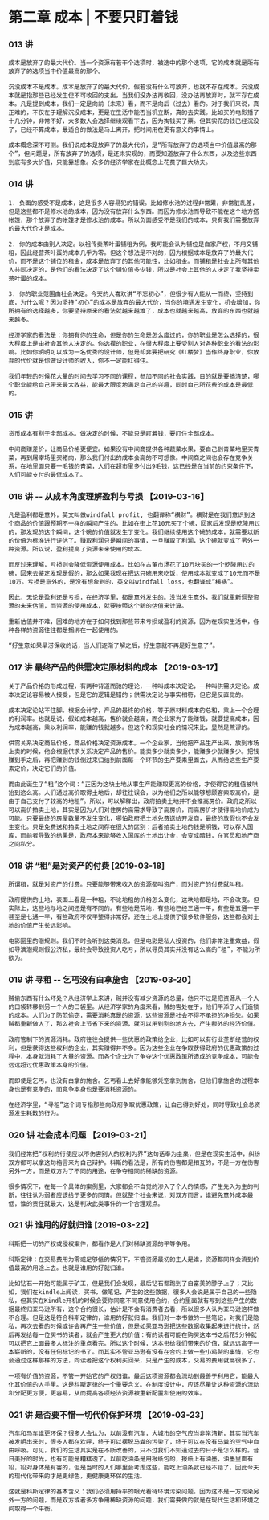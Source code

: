 # 第二章 成本 | 不要只盯着钱

### 013 讲

`成本是放弃了的最大代价。当一个资源有若干个选项时，被选中的那个选项，它的成本就是所有放弃了的选项当中价值最高的那个。`

`沉没成本不是成本。成本是放弃了的最大代价，假若没有什么可放弃，也就不存在成本。沉没成本就是指那些已经发生但不可收回的支出。当我们没办法再收回，没办法再放弃时，就不存在成本。凡是提到成本，我们一定是向前（未来）看，而不是向后（过去）看的。对于我们来说，真正难的，不仅在于理解沉没成本，更是在生活中能否当机立断，真的去实践。比如买的电影播了十几分钟，非常不好，大多数人会选择继续观看下去，因为掏钱买了票。但其实花的钱已经沉没了，已经不算成本，最适合的做法是马上离开，把时间用在更有意义的事情上。`

`成本概念深不可测。我们说成本是放弃了的最大代价，是“所有放弃了的选项当中价值最高的那个”，但问题是，所有放弃了的选项，是还未实现的，而要知道放弃了什么东西，以及这些东西到底有多大价值，只能靠想象。众多的经济学家在此概念上花费了巨大功夫。`

### 014 讲

`1. 负面的感受不是成本，这是很多人容易犯的错误。比如修水池的过程非常累，非常脏乱差，但是这些都不是修水池的成本，因为没有放弃什么东西。而因为修水池而导致不能在这个地方搭帐篷，那个放弃了的帐篷才是修水池的成本。所以负面感受不是我们的成本，只有我们需要放弃的最大代价才是成本。`

`2. 你的成本由别人决定。以祖传卖茶叶蛋铺租为例，我可能会认为铺位是自家产权，不用交铺租，因此经营茶叶蛋的成本几乎为零。但这个想法是不对的，因为根据成本是放弃了的最大代价，而不是这个铺位的租金，成本是放弃了的其他可能性，比如租金。而铺租是社会上所有其他人共同决定的，是他们的看法决定了这个铺位值多少钱，所以是社会上其他的人决定了我坚持卖茶叶蛋的成本。`

`3. 你的职业范围由社会决定。今天的人喜欢讲“不忘初心”，但很少有人能从一而终，坚持到底，为什么呢？因为坚持“初心”的成本是放弃的最大代价，当你的境遇发生变化，机会增加，你所拥有的选择越多，你要坚持原来的看法就越来越难了，成本也就越来越高，放弃的东西也就越来越多。`

`经济学家的看法是：你拥有你的生命，但是你的生命是怎么度过的，你的职业是怎么选择的，很大程度上是由社会其他人决定的。你选择的职业，在很大程度上要受别人对各种职业的看法的影响。比如你明明可以成为一名优秀的设计师，但是却非要把研究《红楼梦》当作终身职业，你放弃的代价就是你做设计师的收入，你不一定能扛得住。`

`我们年轻的时候花大量的时间去学习不同的课程，参加不同的社会实践，目的就是要搞清楚，哪个职业能给自己带来最大收益，能最大限度地满足自己的兴趣，同时自己所花费的成本是最低的。`

### 015 讲

`货币成本有别于全部成本。做决定的时候，不能只是盯着钱，要盯住全部成本。`

`中间商赚差价，让商品价格更便宜。如果没有中间商提供各种蔬菜水果，要自己到青菜地里买青菜，再到屠宰场里买猪肉，那么我们付出的成本会高的不可想像。中间商之间也会存在竞争关系，在地里面只要一毛钱的青菜，人们在超市里多付出9毛钱，这已经是在当前的约束条件下，人们可能支付的最低成本了。`

### 016 讲 -- 从成本角度理解盈利与亏损 【2019-03-16】

`凡是盈利都是意外，英文叫做windfall profit, 也翻译称“横财”。横财是在我们意识到这个商品的价值跟预期不一样的瞬间产生的。比如在街上花10元买了个碗，回家后发现是乾隆用过的，那发现的这个瞬间，这个碗的价值就发生了变化。我们继续使用这个碗的成本，就需要以新的价值为标准进行评估了。赚取利润只是瞬间的事情，一旦赚取了利润，这个碗就变成了另外一种资源。所以说，盈利提高了资源未来使用的成本。`

`而反过来理解，亏损则会降低资源使用成本。比如在古董市场花了10万块买的一个乾隆用过的碗，回来去鉴定发现是假的，那么如果我现在把这只碗用来吃饭，使用成本就变成了10元而不是10万。亏损是意外的，是没有想象到的，英文叫windfall loss，也翻译成“横祸”。`

`因此，无论是盈利还是亏损，在经济学里，都是意外发生的。没当发生意外，我们就重新调整资源的未来估值，而资源的使用成本，就要按照这个新的估值来计算。`

`重新估值并不难，困难的地方在于如何找到那些带来亏损或盈利的资源，因为在现实生活中，各种各样的资源往往都是捆绑在一起使用的。`

`“好生意如果旱涝保收的话，当人们逐渐了解之后，好生意就不再是好生意了”。`

### 017 讲 最终产品的供需决定原材料的成本 【2019-03-17】

`关于产品价格的形成过程，有两种背道而驰的理论，一种叫成本决定论，一种叫供需决定论。成本决定论容易被人接受，但是它的逻辑是错的；供需决定论与事实相符，但它是反直觉的。`

`成本决定论站不住脚。根据会计学，产品的最终的价格，等于原材料成本的总和，乘上一个合理的利润率。也就是说，假如成本越高，售价就会越高，而企业家为了能赚钱，就要提高成本，因为成本越高，乘以利润率，能赚的钱就越多。但这个和现实社会的情况来比，显然是荒谬的。`

`供需关系决定商品价格，商品价格决定资源成本。一个企业家，当他把产品生产出来，放到市场上卖的时候，他会根据供求关系决定产品的售价。能卖多少就卖多少，能赚多少就赚多少。把钱赚到手之后，再把赚到的钱倒过来归结到前面每一个环节的生产要素里面去，从而给这些生产要素定价，决定它们的价值。`

`而由此诞生了“租”这个词：“正因为这块土地从事生产能赚取更高的价格，才使得它的租值被哄抬到这么高。人们通过高价取得土地后，却往往误会，以为他们之所以能够想顾客索取高价，是由于自己支付了较高的地租”。所以，可以解释出，政府拍卖土地并不会推高房价。政府之所以可以高价拍卖土地，其实是因为人们对住房的高需求导致了高房价，而高房价才使得高地价成为可能。只要最终的房屋数量不发生变化，哪怕政府把土地免费送给开发商，最终的放假也不会发生变化。只是免费送和拍卖土地之间存在很大的区别：后者拍卖土地的钱是明钱，可以存入国库，而前者导致的结果是，政府本来能够收入国库的土地出让金，会变成暗钱，在官员和地产商之间私分。`

### 018 讲 “租”是对资产的付费 [2019-03-18]

`所谓租，就是对资产的付费。只要能够带来收入的资源都叫资产，而对资产的付费就叫租。`

`政府提供的土地，表面上看是一种租，不论地租的价格怎么变化，这块地都是地，不会改变。但实际上，这些地与地之间还是有不同的。有些地是荒地，有些地已经三通一平，有些是五通一平甚至是七通一平，有些政府不仅平整得非常好，还在土地上提供了很多软件服务，这些都会对土地的价值产生长远影响。`

`电影圈里的潜规则。我们不时会听到这类消息，但是电影是私人投资的，他们非常注重效益，假如导演潜规则假公济私，最终会导致投资人吃亏，所以导员其实并没有这么高的“租”，不能为所欲为。`

### 019 讲 寻租 -- 乞丐没有白拿施舍 【2019-03-20】

`贼偷东西有什么坏处？从经济学上来讲，贼并没有减少资源的总量，他只不过是把资源从一个人的口袋转移到另一个人的口袋里。从经济学家的角度来看，贼的害处在于，他们平添了人们造锁的成本。人们为了防范偷窃，需要消耗真是的资源，这些资源是社会不得不承担的净损失。如果贼都重新做人了，那么社会上节省下来的资源，就可以用到别的地方去，产生额外的经济价值。`

`政府管制下的资源消耗。政府往往会提供一些优惠的政策给企业，比如可以有行业垄断经营的权利，但是获得这些权利的企业，其实赚得并不多。因为这些企业在争取获得政府的优惠政策的过程中，本身就消耗了大量的资源。而各个企业为了争夺这个优惠政策所造成的竞争成本，可能会远远超过优惠政策本身的价值。`

`而即使是乞丐，也没有白拿的施舍。乞丐看上去好像能够凭空拿到施舍，但他们拿施舍的过程本身也是有竞争的，而竞争本身也是要消耗资源的。`

`在经济学里，“寻租”这个词专指那些向政府争取优惠政策，让自己得到好处，同时导致社会总资源发生耗散的行为。`

### 020 讲 社会成本问题 【2019-03-21】

`我们经常把“权利的行使应以不伤害别人的权利为界”这句话奉为圭臬，但是在现实生活中，纠纷双方都可以拿这句格言来为自己辩护。科斯的看法是，所有的伤害都是相互的，不是一方在伤害另外一方，而是双方为了不同的用途，在争夺相同的稀缺的资源。`

`很多情况下，在每一个具体的案例里，大家都会不自觉的渗入了个人的情感，产生先入为主的判断，往往认为弱者应该给予更多的同情。但就整个社会来说，对双方而言，谁避免意外成本最低，谁的责任就最大，这是判决此类事件的一个合理观点。`

### 021 讲 谁用的好就归谁 [2019-03-22]

`科斯把一切的产权或侵权案件，都看作是人们对稀缺资源的平等争用。`

`科斯定律：在交易费用为零或足够低的情况下，不管资源最初的主人是谁，资源都同样会流到价值最高的用途上去。也就是谁用的好就归谁。`

`比如钻石一开始可能属于矿工，但是我们会发现，最后钻石都跑到了白富美的脖子上了；又比如，我们在kindle上阅读，买书，做笔记，产生的这些数据，很多人会说是属于自己的一些隐私，但其实在Kindle开机的时候会要你同意不同意使用合约，合约里面就有写到这些产生的数据最终归亚马逊所有，这个合约很长，估计是不会有消费者去看，所以很多人认为亚马逊这样做不合理。但是这是符合科斯定律的，谁用的好就归谁。我们对一本书做的一些笔记，对我们是隐私，再次去看的时候或许会再产生一些价值，但是如果亚马逊把这些数据收集起来进行统计，然后再发给每一位买书的读者，就会产生更大的价值：有的读者可能在购买这本书之后花5分钟就可以把它上面最多人标注的重点看完。所以这个时候，这本书给我们带来的价值，就远远高于一本崭新的，没有任何标记的书了。而其实不管亚马逊有没有在合约上做一些小鸡贼的事情，它也会通过这样那样的方法，向读者把这个权利买回来，只是产生的成本，交易的费用就高很多了。`

`一项有价值的资源，不管一开始它的产权归谁，最后这项资源都会流动到最善于利用它，能最大化其价值的人手里。这是科斯定律的一个重要含义。在制度设计中，应该尽量让这种资源的流动和分配更方便，更容易，从而提高各项经济资源被重新配置和使用的效率。`

### 021 讲 是否要不惜一切代价保护环境 【2019-03-23】

`汽车和马车谁更环保？很多人会认为，以前没有汽车，大城市的空气应当非常清新，其实当汽车被发明出来时，很多人都在欢呼，终于可以摆脱马粪的污染了，终于可以在没有马粪的空气中自由呼吸。可见，我们的生活其实是在不断改善的，只不过我们不知道过去的日子是怎么样的。昔日美好的时光，也有可能是糟糕透了。以前吃油条是用报纸包的，报纸上有油墨，油墨里面有铅，铅对身体是有害的，但是当时的人们哪里会考虑这些，能吃上油条就已经不错了，因此今天的现代化带来的才是更绿色，更健康更环保的生活。`

`这就是科斯定律的基本含义：我们必须用持平的眼光看待环境污染问题。因为这不是一方污染另外一方的问题，而是双方或者多方争用稀缺资源的问题，我们需要做的就是在现代生活和环境之间取得一个平衡。`
